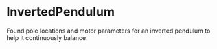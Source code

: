 # InvertedPendulum
Found pole locations and motor parameters for an inverted pendulum to help it continuously balance.
